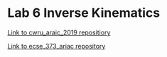 # Lab 6 Inverse Kinematics

[Link to cwru_araic_2019 repositiory](https://github.com/cwru-eecs-373/cwru_ariac_2019.git)

[Link to ecse_373_ariac repository](https://github.com/cwru-eecs-373/ecse_373_ariac.git)
